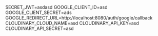 SECRET_JWT=asdasd
GOOGLE_CLIENT_ID=asd
GOOGLE_CLIENT_SECRET=ads
GOOGLE_REDIRECT_URL=http://localhost:8080/auth/google/callback
CLOUDINARY_CLOUD_NAME=asd
CLOUDINARY_API_KEY=asd
CLOUDINARY_API_SECRET=asd
